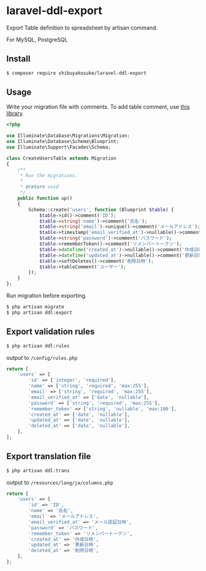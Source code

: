 # laravel-ddl-export

Export Table definition to spreadsheet by artisan command.

For MySQL, PostgreSQL

## Install

```bash
$ composer require shibuyakosuke/laravel-ddl-export
```

## Usage

Write your migration file with comments.
To add table comment, use [this library](https://github.com/diplodocker/comments-loader).

```php
<?php

use Illuminate\Database\Migrations\Migration;
use Illuminate\Database\Schema\Blueprint;
use Illuminate\Support\Facades\Schema;

class CreateUsersTable extends Migration
{
    /**
     * Run the migrations.
     *
     * @return void
     */
    public function up()
    {
        Schema::create('users', function (Blueprint $table) {
            $table->id()->comment('ID');
            $table->string('name')->comment('氏名');
            $table->string('email')->unique()->comment('メールアドレス');
            $table->timestamp('email_verified_at')->nullable()->comment('メール認証日時');
            $table->string('password')->comment('パスワード');
            $table->rememberToken()->comment('リメンバートークン');
            $table->dateTime('created_at')->nullable()->comment('作成日時');
            $table->dateTime('updated_at')->nullable()->comment('更新日時');
            $table->softDeletes()->comment('削除日時');
            $table->tableComment('ユーザー');
        });
    }
};
```

Run migration before exporting.

```bash
$ php artisan migrate
$ php artisan ddl:export
```

## Export validation rules

```bash
$ php artisan ddl:rules
```

output to `/config/rules.php`

```php
return [
    'users' => [
        'id' => ['integer', 'required'],
        'name' => ['string', 'required', 'max:255'],
        'email' => ['string', 'required', 'max:255'],
        'email_verified_at' => ['date', 'nullable'],
        'password' => ['string', 'required', 'max:255'],
        'remember_token' => ['string', 'nullable', 'max:100'],
        'created_at' => ['date', 'nullable'],
        'updated_at' => ['date', 'nullable'],
        'deleted_at' => ['date', 'nullable'],
    ],
];
```

## Export translation file

```bash
$ php artisan ddl:trans
```

output to `/resources/lang/ja/columns.php`

```php
return [
    'users' => [
        'id' => 'ID',
        'name' => '氏名',
        'email' => 'メールアドレス',
        'email_verified_at' => 'メール認証日時',
        'password' => 'パスワード',
        'remember_token' => 'リメンバートークン',
        'created_at' => '作成日時',
        'updated_at' => '更新日時',
        'deleted_at' => '削除日時',
    ],
];
```
